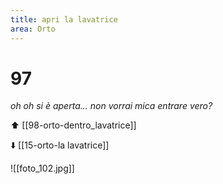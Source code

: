 ```yaml
---
title: apri la lavatrice
area: Orto
---
```

# 97
_oh oh si è aperta... non vorrai mica entrare vero?_

⬆️  [[98-orto-dentro_lavatrice]]

⬇️ [[15-orto-la lavatrice]]

![[foto_102.jpg]]